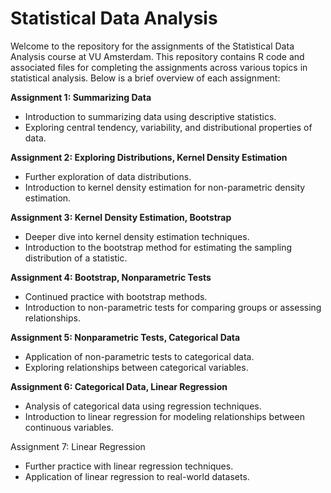 # Statistical Data Analysis 

Welcome to the repository for the assignments of the Statistical Data Analysis course at VU Amsterdam. This repository contains R code and associated files for completing the assignments across various topics in statistical analysis. Below is a brief overview of each assignment:

**Assignment 1: Summarizing Data**
- Introduction to summarizing data using descriptive statistics.
- Exploring central tendency, variability, and distributional properties of data.

**Assignment 2: Exploring Distributions, Kernel Density Estimation**
- Further exploration of data distributions.
- Introduction to kernel density estimation for non-parametric density estimation.

**Assignment 3: Kernel Density Estimation, Bootstrap**
- Deeper dive into kernel density estimation techniques.
- Introduction to the bootstrap method for estimating the sampling distribution of a statistic.

**Assignment 4: Bootstrap, Nonparametric Tests**
- Continued practice with bootstrap methods.
- Introduction to non-parametric tests for comparing groups or assessing relationships.

**Assignment 5: Nonparametric Tests, Categorical Data**
- Application of non-parametric tests to categorical data.
- Exploring relationships between categorical variables.

**Assignment 6: Categorical Data, Linear Regression**
- Analysis of categorical data using regression techniques.
- Introduction to linear regression for modeling relationships between continuous variables.

Assignment 7: Linear Regression
- Further practice with linear regression techniques.
- Application of linear regression to real-world datasets.
